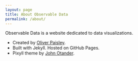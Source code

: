 ```yaml
---
layout: page
title: About Observable Data
permalink: /about/
---
```


Observable Data is a website dedicated to data visualizations.

* Created by [Oliver Paisley](http://twitter.com/oliverjdpaisley). <a class="fa fa-twitter" href="https://twitter.com/{{ site.twitter_username }}"></a>
* Built with Jekyll. Hosted on GitHub Pages.
* Pixyll theme by <a href="http://johnotander.com">John Otander</a>. <a class="fa fa-twitter" href="https://twitter.com/4lpine"></a>
